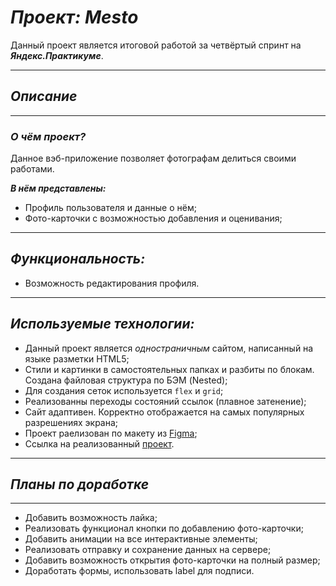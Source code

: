 # ***Проект: Mesto***
Данный проект является итоговой работой за четвёртый спринт на ***Яндекс.Практикуме***.

---
## *Описание*
----
### ***О чём проект?***

Данное вэб-приложение позволяет фотографам делиться своими работами.

***В нём представлены:***

* Профиль пользователя и данные о нём;
* Фото-карточки с возможностью добавления и оценивания;

---
 ## *Функциональность:*
 * Возможность редактирования профиля.
  ---
  ## *Используемые технологии:*

* Данный проект является *одностраничным* сайтом, написанный на языке разметки HTML5;
* Стили и картинки в самостоятельных папках и разбиты по блокам. Создана файловая структура по БЭМ (Nested);
* Для создания сеток используется  `flex` и `grid`;
* Реализованны переходы состояний ссылок (плавное затенение);
* Сайт адаптивен. Корректно отображается на самых популярных разрешениях экрана;
* Проект раелизован по макету из [Figma](https://www.figma.com/file/2cn9N9jSkmxD84oJik7xL7/JavaScript.-Sprint-4?node-id=0%3A1);
* Ссылка на реализованный [проект](https://tinaevnk.github.io/mesto/index.html).

---
## *Планы по доработке*

---

  * Добавить возможность лайка;
  * Реализовать функционал кнопки по добавлению фото-карточки;
  * Добавить анимации на все интерактивные элементы;
  * Реализовать отправку и сохранение данных на сервере;
  * Добавить возможность открытия фото-карточки на полный размер;
  * Доработать формы, использовать label для подписи.
